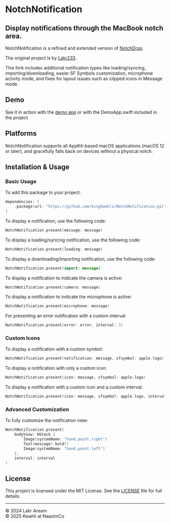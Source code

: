 # NotchNotification 
## Display notifications through the MacBook notch area.

NotchNotification is a refined and extended version of [NotchDrop](https://github.com/Lakr233/NotchDrop).

The original project is by [Lakr233](https://github.com/Lakr233/). 

This fork includes additional notification types like loading/syncing, importing/downloading, easier SF Symbols customization, microphone activity mode, and fixes for layout issues such as clipped icons in Message mode.

## Demo

See it in action with the [demo app](https://github.com/kingkwahli/NotchNotification-Demo/) or with the DemoApp.swift included in the project

## Platforms

NotchNotification supports all AppKit-based macOS applications (macOS 12 or later), and gracefully falls back on devices without a physical notch.

## Installation & Usage

### Basic Usage

To add this package to your project:

```swift
dependencies: [
    .package(url: "https://github.com/kingkwahli/NotchNotification.git", from: "2.0"),
]
```

To display a notification, use the following code:

```swift
NotchNotification.present(message: message)
```

To display a loading/syncing notification, use the following code:

```swift
NotchNotification.present(loading: message)
```

To display a downloading/importing notification, use the following code:

```swift
NotchNotification.present(import: message)
```

To display a notification to indicate the camera is active:

```swift
NotchNotification.present(camera: message)
```

To display a notification to indicate the microphone is active:

```swift
NotchNotification.present(microphone: message)
```

For presenting an error notification with a custom interval:

```swift
NotchNotification.present(error: error, interval: 3)
```

### Custom Icons

To display a notification with a custom symbol:

```swift
NotchNotification.present(notification: message, sfsymbol: apple.logo)
```

To display a notification with only a custom icon:

```swift
NotchNotification.present(icon: message, sfsymbol: apple.logo)
```

To display a notification with a custom icon and a custom interval:

```swift
NotchNotification.present(icon: message, sfsymbol: apple.logo, interval: 3)
```

### Advanced Customization

To fully customize the notification view:

```swift
NotchNotification.present(
    bodyView: HStack {
        Image(systemName: "hand.point.right")
        Text(message).bold()
        Image(systemName: "hand.point.left")
    },
    interval: interval
)
```

## License

This project is licensed under the MIT License. See the [LICENSE](LICENSE) file for full details.

---

© 2024 Lakr Aream  
© 2025 Kwahli at NaazimCo

